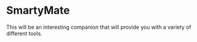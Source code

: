 # SmartyMate
This will be an interesting companion that will provide you with a variety of different tools.
